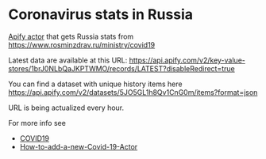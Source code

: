 # Coronavirus stats in Russia

[Apify actor](https://www.apify.com) that gets Russia stats from https://www.rosminzdrav.ru/ministry/covid19

Latest data are available at this URL: https://api.apify.com/v2/key-value-stores/1brJ0NLbQaJKPTWMO/records/LATEST?disableRedirect=true

You can find a dataset with unique history items here https://api.apify.com/v2/datasets/5JO5GL1h8Qv1CnG0m/items?format=json

URL is being actualized every hour.

For more info see

- [COVID19](https://www.covid19cz.cz/)
- [How-to-add-a-new-Covid-19-Actor](https://gitlab.com/apify-public/wiki/-/wikis/Public-actors/How-to-add-a-new-Covid-19-Actor)
